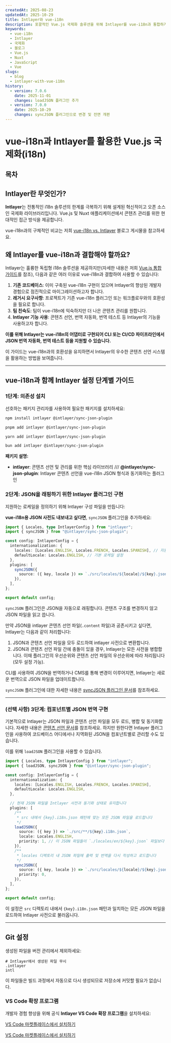 ```yaml
---
createdAt: 2025-08-23
updatedAt: 2025-10-29
title: Intlayer와 vue-i18n
description: 포괄적인 Vue.js 국제화 솔루션을 위해 Intlayer를 vue-i18n과 통합하기
keywords:
  - vue-i18n
  - Intlayer
  - 국제화
  - 블로그
  - Vue.js
  - Nuxt
  - JavaScript
  - Vue
slugs:
  - blog
  - intlayer-with-vue-i18n
history:
  - version: 7.0.6
    date: 2025-11-01
    changes: loadJSON 플러그인 추가
  - version: 7.0.0
    date: 2025-10-29
    changes: syncJSON 플러그인으로 변경 및 전면 개편
---
```


# vue-i18n과 Intlayer를 활용한 Vue.js 국제화(i18n)

## 목차

<TOC/>

## Intlayer란 무엇인가?

**Intlayer**는 전통적인 i18n 솔루션의 한계를 극복하기 위해 설계된 혁신적이고 오픈 소스인 국제화 라이브러리입니다. Vue.js 및 Nuxt 애플리케이션에서 콘텐츠 관리를 위한 현대적인 접근 방식을 제공합니다.

vue-i18n과의 구체적인 비교는 저희 [vue-i18n vs. Intlayer](https://github.com/aymericzip/intlayer/blob/main/docs/blog/ko/vue-i18n_vs_intlayer.md) 블로그 게시물을 참고하세요.

## 왜 Intlayer를 vue-i18n과 결합해야 할까요?

Intlayer는 훌륭한 독립형 i18n 솔루션을 제공하지만(자세한 내용은 저희 [Vue.js 통합 가이드](https://github.com/aymericzip/intlayer/blob/main/docs/docs/ko/intlayer_with_vite+vue.md)를 참조), 다음과 같은 여러 이유로 vue-i18n과 결합하여 사용할 수 있습니다:

1. **기존 코드베이스**: 이미 구축된 vue-i18n 구현이 있으며 Intlayer의 향상된 개발자 경험으로 점진적으로 마이그레이션하고자 합니다.
2. **레거시 요구사항**: 프로젝트가 기존 vue-i18n 플러그인 또는 워크플로우와의 호환성을 필요로 합니다.
3. **팀 친숙도**: 팀이 vue-i18n에 익숙하지만 더 나은 콘텐츠 관리를 원합니다.
4. **Intlayer 기능 사용**: 콘텐츠 선언, 번역 자동화, 번역 테스트 등 Intlayer의 기능을 사용하고자 합니다.

**이를 위해 Intlayer는 vue-i18n의 어댑터로 구현되어 CLI 또는 CI/CD 파이프라인에서 JSON 번역 자동화, 번역 테스트 등을 지원할 수 있습니다.**

이 가이드는 vue-i18n과의 호환성을 유지하면서 Intlayer의 우수한 콘텐츠 선언 시스템을 활용하는 방법을 보여줍니다.

---

## vue-i18n과 함께 Intlayer 설정 단계별 가이드

### 1단계: 의존성 설치

선호하는 패키지 관리자를 사용하여 필요한 패키지를 설치하세요:

```bash packageManager="npm"
npm install intlayer @intlayer/sync-json-plugin
```

```bash packageManager="pnpm"
pnpm add intlayer @intlayer/sync-json-plugin
```

```bash packageManager="yarn"
yarn add intlayer @intlayer/sync-json-plugin
```

```bash packageManager="bun"
bun add intlayer @intlayer/sync-json-plugin
```

**패키지 설명:**

- **intlayer**: 콘텐츠 선언 및 관리를 위한 핵심 라이브러리
  /// **@intlayer/sync-json-plugin**: Intlayer 콘텐츠 선언을 vue-i18n JSON 형식과 동기화하는 플러그인

### 2단계: JSON을 래핑하기 위한 Intlayer 플러그인 구현

지원하는 로케일을 정의하기 위해 Intlayer 구성 파일을 만듭니다:

**vue-i18n용 JSON 사전도 내보내고 싶다면**, `syncJSON` 플러그인을 추가하세요:

```typescript fileName="intlayer.config.ts"
import { Locales, type IntlayerConfig } from "intlayer";
import { syncJSON } from "@intlayer/sync-json-plugin";

const config: IntlayerConfig = {
  internationalization: {
    locales: [Locales.ENGLISH, Locales.FRENCH, Locales.SPANISH], // 지원하는 로케일 목록
    defaultLocale: Locales.ENGLISH, // 기본 로케일 설정
  },
  plugins: [
    syncJSON({
      source: ({ key, locale }) => `./src/locales/${locale}/${key}.json`, // JSON 파일 경로 지정
    }),
  ],
};

export default config;
```

`syncJSON` 플러그인은 JSON을 자동으로 래핑합니다. 콘텐츠 구조를 변경하지 않고 JSON 파일을 읽고 씁니다.

만약 JSON을 intlayer 콘텐츠 선언 파일(`.content` 파일)과 공존시키고 싶다면, Intlayer는 다음과 같이 처리합니다:

1. JSON과 콘텐츠 선언 파일을 모두 로드하여 intlayer 사전으로 변환합니다.
2. JSON과 콘텐츠 선언 파일 간에 충돌이 있을 경우, Intlayer는 모든 사전을 병합합니다. 이때 플러그인의 우선순위와 콘텐츠 선언 파일의 우선순위에 따라 처리됩니다(모두 설정 가능).

CLI를 사용하여 JSON을 번역하거나 CMS를 통해 변경이 이루어지면, Intlayer는 새로운 번역으로 JSON 파일을 업데이트합니다.

`syncJSON` 플러그인에 대한 자세한 내용은 [syncJSON 플러그인 문서](https://github.com/aymericzip/intlayer/blob/main/docs/docs/ko/plugins/sync-json.md)를 참조하세요.

---

### (선택 사항) 3단계: 컴포넌트별 JSON 번역 구현

기본적으로 Intlayer는 JSON 파일과 콘텐츠 선언 파일을 모두 로드, 병합 및 동기화합니다. 자세한 내용은 [콘텐츠 선언 문서](https://github.com/aymericzip/intlayer/blob/main/docs/docs/ko/dictionary/content_file.md)를 참조하세요. 하지만 원한다면 Intlayer 플러그인을 사용하여 코드베이스 어디에서나 지역화된 JSON을 컴포넌트별로 관리할 수도 있습니다.

이를 위해 `loadJSON` 플러그인을 사용할 수 있습니다.

```ts fileName="intlayer.config.ts"
import { Locales, type IntlayerConfig } from "intlayer";
import { loadJSON, syncJSON } from "@intlayer/sync-json-plugin";

const config: IntlayerConfig = {
  internationalization: {
    locales: [Locales.ENGLISH, Locales.FRENCH, Locales.SPANISH],
    defaultLocale: Locales.ENGLISH,
  },

  // 현재 JSON 파일을 Intlayer 사전과 동기화 상태로 유지합니다
  plugins: [
    /**
     * src 내에서 {key}.i18n.json 패턴에 맞는 모든 JSON 파일을 로드합니다
     */
    loadJSON({
      source: ({ key }) => `./src/**/${key}.i18n.json`,
      locale: Locales.ENGLISH,
      priority: 1, // 이 JSON 파일들이 `./locales/en/${key}.json` 파일보다 우선권을 갖도록 합니다
    }),
    /**
     * locales 디렉토리 내 JSON 파일에 출력 및 번역을 다시 작성하고 로드합니다
     */
    syncJSON({
      source: ({ key, locale }) => `./src/locales/${locale}/${key}.json`,
      priority: 0,
    }),
  ],
};

export default config;
```

이 설정은 `src` 디렉토리 내에서 `{key}.i18n.json` 패턴과 일치하는 모든 JSON 파일을 로드하여 Intlayer 사전으로 불러옵니다.

---

## Git 설정

생성된 파일을 버전 관리에서 제외하세요:

```plaintext fileName=".gitignore"
# Intlayer에서 생성된 파일 무시
.intlayer
intl
```

이 파일들은 빌드 과정에서 자동으로 다시 생성되므로 저장소에 커밋할 필요가 없습니다.

### VS Code 확장 프로그램

개발자 경험 향상을 위해 공식 **Intlayer VS Code 확장 프로그램**을 설치하세요:

[VS Code 마켓플레이스에서 설치하기](https://marketplace.visualstudio.com/items?itemName=intlayer.intlayer-vs-code-extension)

[VS Code 마켓플레이스에서 설치하기](https://marketplace.visualstudio.com/items?itemName=intlayer.intlayer-vs-code-extension)
